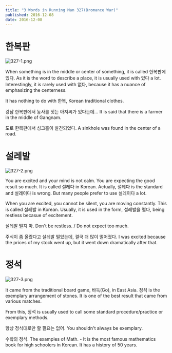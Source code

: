 ```yaml
---
title: "3 Words in Running Man 327(Bromance War)"
published: 2016-12-08
date: 2016-12-08
---
```

#  한복판

![327-1.png ](/images/327-1.png )

When something is in the middle or center of something, it is called 한복판에 있다. As it is the word to describe a place, it is usually used with 있다 a lot. Interestingly, it is rarely used with 없다, because it has a nuance of emphasizing the centerness. 

It has nothing to do with 한복, Korean traditional clothes. 

강남 한복판에서 농사를 짓는 아저씨가 있다는데...
It is said that there is a farmer in the middle of Gangnam.

도로 한복판에서 싱크홀이 발견되었다. 
A sinkhole was found in the center of a road. 


#  설레발

 ![327-2.png ](/images/327-2.png ) 

You are excited and your mind is not calm. You are expecting the good result so much. It is called 설레다 in Korean. Actually, 설레다 is the standard and 설레이다 is wrong. But many people prefer to use 설레이다 a lot. 

When you are excited, you cannot be silent, you are moving constantly. This is called 설레발 in Korean. Usually, it is used in the form, 설레발을 떨다, being restless becasue of excitement. 

설레발 떨지 마. 
Don't be restless. / Do not expect too much. 

주식이 좀 올랐다고 설레발 떨었는데, 결국 더 많이 떨어졌다. 
I was excited because the prices of my stock went up, but it went down dramatically after that.  


#  정석

![327-3.png ](/images/327-3.png )

It came from the traditional board game, 바둑(Go), in East Asia. 정석 is the exemplary arrangement of stones. It is one of the best result that came from various matches. 

From this, 정석 is usually used to call some standard procedure/practice or exemplary methods.

항상 정석대로만 할 필요는 없어. 
You shouldn't always be exemplary.

수학의 정석. 
The examples of Math.  - It is the most famous mathematics book for high schoolers in Korean. It has a history of 50 years. 
